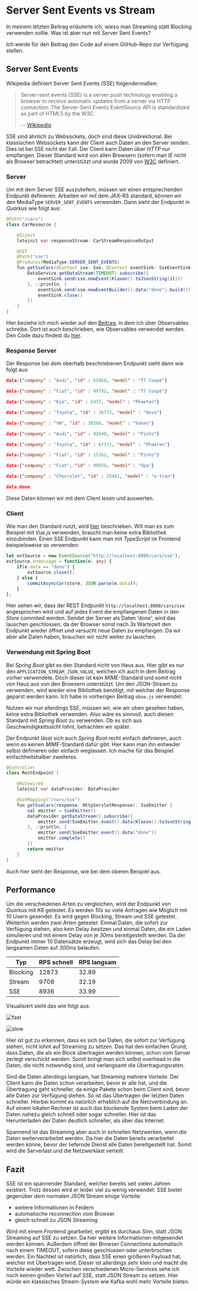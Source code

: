 # Server Sent Events vs Stream

In meinem letzten Beitrag erläuterte ich, wieso man Streaming statt Blocking verwenden sollte. Was ist aber nun mit Server Sent Events?

Ich werde für den Beitrag den Code auf einem GitHub-Repo zur Verfügung stellen.

## Server Sent Events

Wikipedia definiert Server Sent Events (SSE) folgendermaßen:

> Server-sent events (SSE) is a server push technology enabling a browser to receive automatic updates from a server via HTTP connection. The Server-Sent Events EventSource API is standardized as part of HTML5 by the W3C.
>
> -- <cite>[Wikipedia](https://en.wikipedia.org/wiki/Server-sent_events)</cite>

SSE sind ähnlich zu Websockets, doch sind diese Unidirektional. Bei klassischen Websockets kann der Client auch Daten an den Server senden. Dies ist bei SSE nicht der Fall. Der Client kann Daten über *HTTP* nur empfangen. Dieser Standard wird von allen Browsern (sofern man *IE* nicht als Browser betrachtet) unterstützt und wurde 2009 von [W3C](https://www.w3.org/TR/2009/WD-eventsource-20090421/) definiert.

### Server

Um mit dem Server SSE auszuliefern, müssen wir einen entsprechenden Endpunkt definieren. Arbeiten wir mit dem JAX-RS standard, können wir den MediaType `SERVER_SENT_EVENTS` verwenden. Dann sieht der Endpunkt in *Quarkus* wie folgt aus:

```java
@Path("/cars")
class CarResource {

    @Inject
    lateinit var responseStream: CarStreamResponseOutput

    @GET
    @Path("sse")
    @Produces(MediaType.SERVER_SENT_EVENTS)
    fun getSseCars(@Context sse: Sse, @Context eventSink: SseEventSink) {
        DataService.getDataStream(TIMEOUT).subscribe({
            eventSink.send(sse.newEvent(Klaxon().toJsonString(it)))
        }, ::println, {
            eventSink.send(sse.newEventBuilder().data("done").build())
            eventSink.close()
        })
    }
}
```

Hier beziehe ich mich wieder auf den [Beitrag](https://blogs.itemis.com/de/how-to-reactive-stream-mit-spring-boot-und-rxjava-in-kotlin), in dem ich über Observables schreibe. Dort ist auch beschrieben, wie Observables verwendet werden. Den Code dazu findest du [hier](https://github.com/auryn31/spring-async-rest-example).

### Response Server

Der Response bei dem oberhalb beschriebenen Endpunkt sieht dann wie folgt aus:

```json
data:{"company" : "Audi", "id" : 65868, "model" : "TT Coupé"}

data:{"company" : "Fiat", "id" : 49782, "model" : "TT Coupé"}

data:{"company" : "Kia", "id" : 5437, "model" : "Phaeton"}

data:{"company" : "Toyota", "id" : 26772, "model" : "Nova"}

data:{"company" : "VW", "id" : 38366, "model" : "Vaneo"}

data:{"company" : "Audi", "id" : 82640, "model" : "Pinto"}

data:{"company" : "Toyota", "id" : 67372, "model" : "Phaeton"}

data:{"company" : "Fiat", "id" : 15362, "model" : "Pinto"}

data:{"company" : "Fiat", "id" : 90028, "model" : "Opa"}

data:{"company" : "Chevrolet", "id" : 25461, "model" : "e-tron"}

data:done
```

Diese Daten können wir mit dem Client lesen und auswerten.

### Client

Wie man den Standard nutzt, wird [hier](https://developer.mozilla.org/en-US/docs/Web/API/Server-sent_events/Using_server-sent_events) beschrieben. Will man es zum Beispiel mit *Vue.js* verwenden, braucht man keine extra Bibliothek einzubinden. Einen SSE Endpunkt kann man mit *TypeScript* im Frontend beispielsweise so verwenden:

```TypeScript
let evtSource = new EventSource("http://localhost:8080/cars/sse");
evtSource.onmessage = function(e: any) {
    if(e.data == "done") {
        evtSource.close();
    } else {
        commitAsyncCar(store, JSON.parse(e.data));
    }
};
```

Hier sehen wir, dass der REST Endpunkt `http://localhost:8080/cars/sse` angesprochen wird und auf jedes Event die empfangenen Daten in den *Store* commited werden. Sendet der Server als Daten 'done', wird das lauschen geschlossen, da der Browser sonst nach *3s* Wartezeit den Endpunkt wieder öffnet und versucht neue Daten zu empfangen. Da wir aber alle Daten haben, brauchen wir nicht weiter zu lauschen.

### Verwendung mit Spring Boot

Bei *Spring Boot* gibt es den Standard nicht von Haus aus. Hier gibt es nur den `APPLICATION_STREAM_JSON_VALUE`, welchen ich auch in dem Beitrag vorher verwendete. Doch dieser ist kein *MIME*-Standard und somit nicht von Haus aus von den Browsern unterstützt. Um den JSON-Stream zu verwenden, wird wieder eine Bibliothek benötigt, mit welcher der Response geparst werden kann. Ich habe in vorherigen Beitrag `oboe.js` verwendet.

Nutzen wir nun allerdings SSE, müssen wir, wie wir oben gesehen haben, keine extra Bibliothek verwenden. Also wäre es sinnvoll, auch diesen Standard mit *Spring Boot* zu verwenden. Ob es sich aus Geschwindigkeitssicht lohnt, betrachten wir später.

Der Endpunkt lässt sich auch *Spring Boot* recht einfach definieren, auch wenn es keinen *MIME*-Standard dafür gibt. Hier kann man ihn entweder selbst definieren oder einfach weglassen. Ich mache für das Beispiel einfachheitshalber zweiteres.

```java
@Controller
class RestEndpoint {

    @Autowired
    lateinit var dataProvider: DataProvider

    @GetMapping("/cars/sse")
    fun getSseCars(response: HttpServletResponse): SseEmitter {
        val emitter = SseEmitter()
        dataProvider.getDataStream().subscribe({
            emitter.send(SseEmitter.event().data(Klaxon().toJsonString(it), MediaType.APPLICATION_JSON))
        }, ::println, {
            emitter.send(SseEmitter.event().data("done"))
            emitter.complete()
        })
        return emitter
    }
}
```

Auch hier sieht der Response, wie bei dem oberen Beispiel aus.

## Performance

Um die verschiedenen Arten zu vergleichen, wird der Endpunkt von *Quarkus* mit *K6* getestet. Es werden *10s* so viele Anfragen wie Möglich mit 10 Usern gesendet. Es wird gegen Blocking, Stream und SSE getestet. Weiterhin werden zwei Arten getestet. Einmal Daten, die sofort zur Verfügung stehen, also kein Delay besitzen und einmal Daten, die ein Laden simulieren und mit einem Delay von je *30ms* bereitgestellt werden. Da der Endpunkt immer 10 Datensätze erzeugt, wird sich das Delay bei den langsamen Daten auf *300ms* belaufen.

| Typ | RPS schnell | RPS langsam |
| --------- | ----------- | ------ |
| Blocking | 12873 | 32.89 |
| Stream | 9708 | 32.19 |
| SSE | 8936 | 33.99 |

Visualisiert sieht das wie folgt aus:

![fast](img/&#32;rps_sse_fast.jpeg)

![slow](img/&#32;rps_sse_slow.jpeg)

Hier ist gut zu erkennen, dass es sich bei Daten, die sofort zur Verfügung stehen, nicht lohnt auf Streaming zu setzen. Das hat den einfachen Grund, dass Daten, die als ein Block übertragen werden können, schon vom Server zerlegt verschickt werden. Somit bringt man sich selbst overhead in die Daten, die nicht notwendig sind, und verlangsamt die Übertragungsraten.

Sind die Daten allerdings langsam, hat Streaming mehrere Vorteile. Der Client kann die Daten schon verarbeiten, bevor er alle hat, und die Übertragung geht schneller, da einige Pakete schon beim Client sind, bevor alle Daten zur Verfügung stehen. So ist das Übertragen der letzten Daten schneller. Hierbei kommt es natürlich erheblich auf die Netzverbindung an. Auf einem lokalen Rechner ist auch das blockende System beim Laden der Daten nahezu gleich schnell oder sogar schneller. Hier ist das Herunterladen der Daten deutlich schneller, als über das Internet.

Spannend ist das Streaming aber auch in schnellen Netzwerken, wenn die Daten weiterverarbeitet werden. Da hier die Daten bereits verarbeitet werden könne, bevor der liefernde Dienst alle Daten bereitgestellt hat. Somit wird die Serverlast und die Netzwerklast verteilt.

## Fazit

SSE ist ein spannender Standard, welcher bereits seit vielen Jahren existiert. Trotz dessen wird er leider viel zu wenig verwendet.
SSE bietet gegenüber dem normalen JSON Stream einige Vorteile:

- weitere Informationen in Feldern
- automatische reconnection vom Browser
- gleich schnell zu JSON Streaming

Wird mit einem Frontend gearbeitet, ergibt es durchaus Sinn, statt JSON Streaming auf SSE zu setzen. Da hier weitere Informationen mitgesendet werden können. Außerdem öffnet der Browser Connections automatisch nach einem TIMEOUT, sofern diese geschlossen oder unterbrochen werden. Ein Nachteil ist natürlich, dass SSE einen größeren Payload hat, welcher mit Übertragen wird. Dieser ist allerdings sehr klein und macht die Vorteile wieder wett. Zwischen verschiedenen Micro-Services sehe ich noch keinen großen Vorteil auf SSE, statt JSON Stream zu setzen. Hier würde ein klassisches Stream-System wie Kafka wohl mehr Vorteile bieten.
